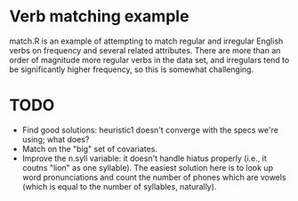 Verb matching example
=====================

match.R is an example of attempting to match regular and irregular English verbs on frequency and several related attributes. There are more than an order of magnitude more regular verbs in the data set, and irregulars tend to be significantly higher frequency, so this is somewhat challenging.

TODO
====

* Find good solutions: heuristic1 doesn't converge with the specs we're using; what does?
* Match on the "big" set of covariates.
* Improve the n.syll variable: it doesn't handle hiatus properly (i.e., it coutns "lion" as one syllable). The easiest solution here is to look up word pronunciations and count the number of phones which are vowels (which is equal to the number of syllables, naturally).
